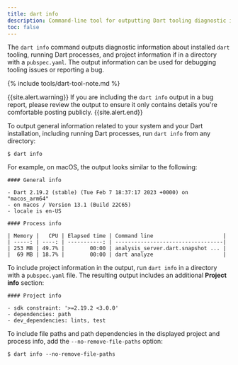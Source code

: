 ```yaml
---
title: dart info
description: Command-line tool for outputting Dart tooling diagnostic information.
toc: false
---
```


The `dart info` command
outputs diagnostic information about installed `dart` tooling,
running Dart processes,
and project information if in a directory with a `pubspec.yaml`.
The output information can be used for debugging tooling issues
or reporting a bug.

{% include tools/dart-tool-note.md %}

{{site.alert.warning}}
  If you are including the `dart info` output in a bug report,
  please review the output to ensure it only
  contains details you're comfortable posting publicly.
{{site.alert.end}}

To output general information related to your system
and your Dart installation, including running Dart processes,
run `dart info` from any directory:

```terminal
$ dart info
```

For example, on macOS, 
the output looks similar to the following:

```nocode
#### General info

- Dart 2.19.2 (stable) (Tue Feb 7 18:37:17 2023 +0000) on "macos_arm64"
- on macos / Version 13.1 (Build 22C65)
- locale is en-US

#### Process info

| Memory |   CPU | Elapsed time | Command line                      |
| -----: | ----: | -----------: | ----------------------------------|
| 253 MB | 49.7% |        00:00 | analysis_server.dart.snapshot ... |
|  69 MB | 18.7% |        00:00 | dart analyze                      |   
```

To include project information in the output,
run `dart info` in a directory with a `pubspec.yaml` file.
The resulting output includes an additional **Project info** section:

```nocode
#### Project info

- sdk constraint: '>=2.19.2 <3.0.0'
- dependencies: path
- dev_dependencies: lints, test
```

To include file paths and path dependencies in
the displayed project and process info,
add the `--no-remove-file-paths` option:

```terminal
$ dart info --no-remove-file-paths
```
